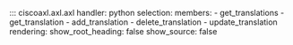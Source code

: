 ::: ciscoaxl.axl.axl
    handler: python
    selection:
      members:
        - get_translations
        - get_translation
        - add_translation
        - delete_translation
        - update_translation
    rendering:
      show_root_heading: false
      show_source: false